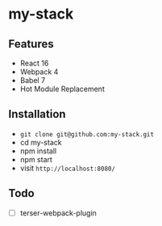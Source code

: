 # my-stack

## Features

* React 16
* Webpack 4
* Babel 7
* Hot Module Replacement

## Installation

* `git clone git@github.com:my-stack.git`
* cd my-stack
* npm install
* npm start
* visit `http://localhost:8080/`

## Todo
- [ ] terser-webpack-plugin
